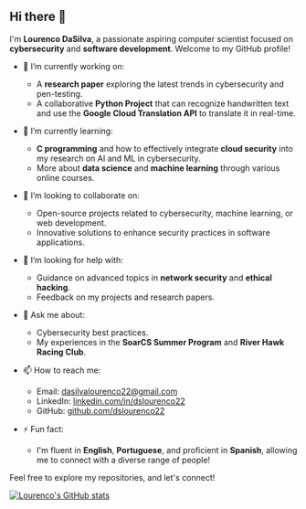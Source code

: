 ## Hi there 👋

I'm **Lourenco DaSilva**, a passionate aspiring computer scientist focused on **cybersecurity** and **software development**. Welcome to my GitHub profile!

- 🔭 I’m currently working on:
  - A **research paper** exploring the latest trends in cybersecurity and pen-testing.
  - A collaborative **Python Project** that can recognize handwritten text and use the **Google Cloud Translation API** to translate it in real-time. 

- 🌱 I’m currently learning:
  - **C programming** and how to effectively integrate **cloud security** into my research on AI and ML in cybersecurity.
  - More about **data science** and **machine learning** through various online courses.

- 👯 I’m looking to collaborate on:
  - Open-source projects related to cybersecurity, machine learning, or web development.
  - Innovative solutions to enhance security practices in software applications.

- 🤔 I’m looking for help with:
  - Guidance on advanced topics in **network security** and **ethical hacking**.
  - Feedback on my projects and research papers.

- 💬 Ask me about:
  - Cybersecurity best practices.
  - My experiences in the **SoarCS Summer Program** and **River Hawk Racing Club**.

- 📫 How to reach me:
  - Email: [dasilvalourenco22@gmail.com](mailto:dasilvalourenco22@gmail.com)
  - LinkedIn: [linkedin.com/in/dslourenco22](https://www.linkedin.com/in/lourenco-dasilva-b69986234/)
  - GitHub: [github.com/dslourenco22](https://github.com/dslourenco22)
    
- ⚡ Fun fact:
  - I'm fluent in **English**, **Portuguese**, and proficient in **Spanish**, allowing me to connect with a diverse range of people!

Feel free to explore my repositories, and let's connect!

[![Lourenco's GitHub stats](https://github-readme-stats.vercel.app/api?username=dslourenco22)](https://github.com/anuraghazra/github-readme-stats)
